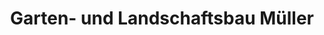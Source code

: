 ---
title: "Garten- und Landschaftsbau Müller"
url: /oschatz/garten-und-landschaftsbau-mueller/
shop: Blumen
---